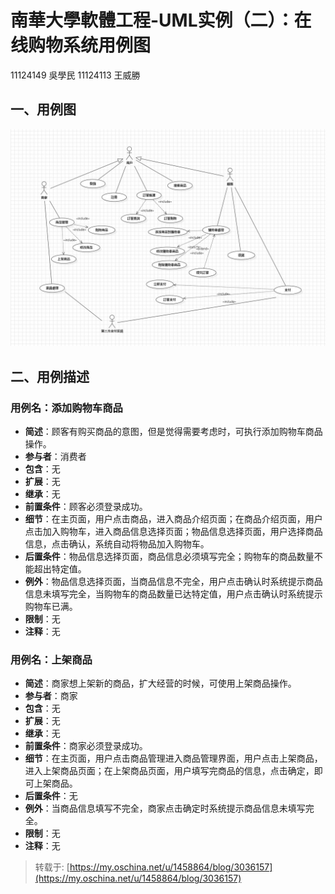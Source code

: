 # 南華大學軟體工程-UML实例（二）：在线购物系统用例图
11124149 吳學民 11124113 王威勝
## 一、用例图
![在线购物系统用例图](report1.jpg)

## 二、用例描述

### 用例名：添加购物车商品
- **简述**：顾客有购买商品的意图，但是觉得需要考虑时，可执行添加购物车商品操作。
- **参与者**：消费者
- **包含**：无
- **扩展**：无
- **继承**：无
- **前置条件**：顾客必须登录成功。
- **细节**：在主页面，用户点击商品，进入商品介绍页面；在商品介绍页面，用户点击加入购物车，进入商品信息选择页面；物品信息选择页面，用户选择商品信息，点击确认，系统自动将物品加入购物车。
- **后置条件**：物品信息选择页面，商品信息必须填写完全；购物车的商品数量不能超出特定值。
- **例外**：物品信息选择页面，当商品信息不完全，用户点击确认时系统提示商品信息未填写完全，当购物车的商品数量已达特定值，用户点击确认时系统提示购物车已满。
- **限制**：无
- **注释**：无

### 用例名：上架商品
- **简述**：商家想上架新的商品，扩大经营的时候，可使用上架商品操作。
- **参与者**：商家
- **包含**：无
- **扩展**：无
- **继承**：无
- **前置条件**：商家必须登录成功。
- **细节**：在主页面，用户点击商品管理进入商品管理界面，用户点击上架商品，进入上架商品页面；在上架商品页面，用户填写完商品的信息，点击确定，即可上架商品。
- **后置条件**：无
- **例外**：当商品信息填写不完全，商家点击确定时系统提示商品信息未填写完全。
- **限制**：无
- **注释**：无

> 转载于: [https://my.oschina.net/u/1458864/blog/3036157](https://my.oschina.net/u/1458864/blog/3036157)
